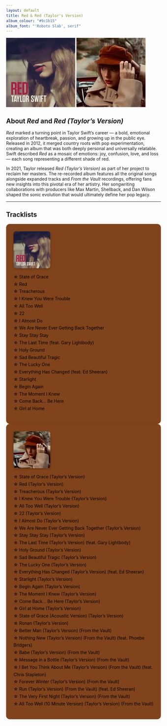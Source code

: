 ```yaml
--- 
layout: default
title: Red & Red (Taylor's Version)
album_colour: "#9c1b15"
album_font: "'Roboto Slab', serif"
---
```


![Red](../assets/images/red.jpg)
![Red TV album cover](../assets/images/red_tv.jpg)

## About *Red* and *Red (Taylor’s Version)*  

*Red* marked a turning point in Taylor Swift’s career — a bold, emotional exploration of heartbreak, passion, and growing up in the public eye. Released in 2012, it merged country roots with pop experimentation, creating an album that was both deeply personal and universally relatable. Swift described *Red* as a mosaic of emotions: joy, confusion, love, and loss — each song representing a different shade of red.  

In 2021, Taylor released *Red (Taylor’s Version)* as part of her project to reclaim her masters. The re-recorded album features all the original songs alongside expanded tracks and *From the Vault* recordings, offering fans new insights into this pivotal era of her artistry. Her songwriting collaborations with producers like Max Martin, Shellback, and Dan Wilson shaped the sonic evolution that would ultimately define her pop legacy.  

---

## Tracklists  

<div class="tracklists-container">
 
 <div class="tracklist">
  <div class="album-header">
 <img src="../assets/images/red.jpg" alt="Red album cover" class="mini-cover">
  <h3><em>Red (2012)</em></h3>
</div>
 <ul>
   <li>State of Grace</li>
   <li>Red</li>
   <li>Treacherous</li>
   <li>I Knew You Were Trouble</li>
   <li>All Too Well</li>
   <li>22</li>
   <li>I Almost Do</li>
   <li>We Are Never Ever Getting Back Together</li>
   <li>Stay Stay Stay</li>
   <li>The Last Time (feat. Gary Lightbody)</li>
   <li>Holy Ground</li>
   <li>Sad Beautiful Tragic</li>
   <li>The Lucky One</li>
   <li>Everything Has Changed (feat. Ed Sheeran)</li>
   <li>Starlight</li>
   <li>Begin Again</li>
   <li>The Moment I Knew</li>
   <li>Come Back... Be Here</li>
   <li>Girl at Home</li>
  </ul>
</div>

 <div class="tracklist">
 <div class="album-header">
 <img src="../assets/images/red_tv.jpg" alt="Red (Taylor's Version)" class="mini-cover">
  <h3><em>Red (Taylor’s Version) (2021)</em></h3>
 </div>
 <ul>
   <li>State of Grace (Taylor’s Version)</li>
   <li>Red (Taylor’s Version)</li>
   <li>Treacherous (Taylor’s Version)</li>
   <li>I Knew You Were Trouble (Taylor’s Version)</li>
   <li>All Too Well (Taylor’s Version)</li>
   <li>22 (Taylor’s Version)</li>
   <li>I Almost Do (Taylor’s Version)</li>
   <li>We Are Never Ever Getting Back Together (Taylor’s Version)</li>
   <li>Stay Stay Stay (Taylor’s Version)</li>
   <li>The Last Time (Taylor’s Version) (feat. Gary Lightbody)</li>
   <li>Holy Ground (Taylor’s Version)</li>
   <li>Sad Beautiful Tragic (Taylor’s Version)</li>
   <li>The Lucky One (Taylor’s Version)</li>
   <li>Everything Has Changed (Taylor’s Version) (feat. Ed Sheeran)</li>
   <li>Starlight (Taylor’s Version)</li>
   <li>Begin Again (Taylor’s Version)</li>
   <li>The Moment I Knew (Taylor’s Version)</li>
   <li>Come Back... Be Here (Taylor’s Version)</li>
   <li>Girl at Home (Taylor’s Version)</li>
   <li>State of Grace (Acoustic Version) (Taylor’s Version)</li>
   <li>Ronan (Taylor’s Version)</li>
   <li>Better Man (Taylor’s Version) (From the Vault)</li>
   <li>Nothing New (Taylor’s Version) (From the Vault) (feat. Phoebe Bridgers)</li>
   <li>Babe (Taylor’s Version) (From the Vault)</li>
   <li>Message in a Bottle (Taylor’s Version) (From the Vault)</li>
   <li>I Bet You Think About Me (Taylor’s Version) (From the Vault) (feat. Chris Stapleton)</li>
   <li>Forever Winter (Taylor’s Version) (From the Vault)</li>
   <li>Run (Taylor’s Version) (From the Vault) (feat. Ed Sheeran)</li>
   <li>The Very First Night (Taylor’s Version) (From the Vault)</li>
   <li>All Too Well (10 Minute Version) (Taylor’s Version) (From the Vault)</li>
  </ul>
 </div>
</div>


<style>
  .tracklist-container {
    display: flex;
    justify-content: space-between;
    flex-wrap: wrap;
    gap: 2rem;
    margin-top: 2rem;
  }
  
.tracklist {
  flex: 1;
  min-width: 300px;
  background-color: #80431b;
  padding: 1.5rem;
  border-radius: 12px;
  box-shadow: 0 2px 10px rgba(0,0,0,0.08);
}

 .album-header {
  display: flex;
  align-items: center;
  gap: 1rem;
  margin-bottom: 1rem;
}

.mini-cover {
  width: 120px;
  border-radius: 8px;
  box-shadow: 0 2px 6px rgba(0,0,0,0.25);
}

.tracklist h3 {
  margin: 0;
  color: #80431b;
  text-align: left;
}

.tracklist ul {
  list-style: none;
  padding-left: 0;
  line-height: 1.7;
  color: #000;
}

  .tracklist li::before {
    content: "☆ ";
    colour: #80431b;
  }
</style>
